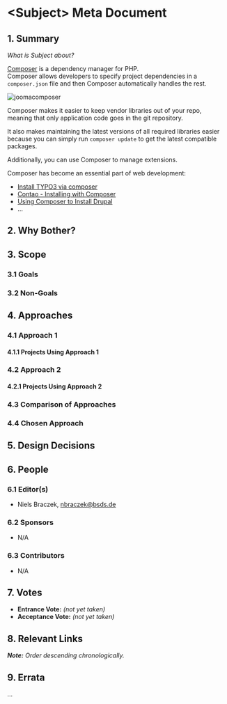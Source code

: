 # \<Subject> Meta Document

## 1. Summary

_What is Subject about?_

[Composer](https://getcomposer.org/) is a dependency manager for PHP.  
Composer allows developers to specify project dependencies in a 
`composer.json` file and then Composer automatically handles the rest.  

![joomacomposer](https://user-images.githubusercontent.com/9974686/73594821-2de60a80-4512-11ea-8e97-91e28b66ba12.png)

Composer makes it easier to keep vendor libraries out of your repo, 
meaning that only application code goes in the git repository.  

It also makes maintaining the latest versions of all required libraries 
easier because you can simply run `composer update` to get the latest 
compatible packages.  

Additionally, you can use Composer to manage extensions.  

Composer has become an essential part of web development:
- [Install TYPO3 via composer](https://docs.typo3.org/m/typo3/guide-installation/master/en-us/QuickInstall/Composer/Index.html)  
- [Contao - Installing with Composer](https://docs.contao.org/books/manual/current/en/01-installation/installing-contao.html#installing-with-composer)
- [Using Composer to Install Drupal](https://www.drupal.org/docs/develop/using-composer/using-composer-to-install-drupal-and-manage-dependencies)
- ...


## 2. Why Bother?

## 3. Scope

### 3.1 Goals

### 3.2 Non-Goals

## 4. Approaches

### 4.1 Approach 1

#### 4.1.1 Projects Using Approach 1

### 4.2 Approach 2

#### 4.2.1 Projects Using Approach 2

### 4.3 Comparison of Approaches

### 4.4 Chosen Approach

## 5. Design Decisions

## 6. People

### 6.1 Editor(s)

* Niels Braczek, <nbraczek@bsds.de>

### 6.2 Sponsors

* N/A

### 6.3 Contributors

* N/A

## 7. Votes

* **Entrance Vote:** _(not yet taken)_
* **Acceptance Vote:** _(not yet taken)_

## 8. Relevant Links

_**Note:** Order descending chronologically._

## 9. Errata

...
